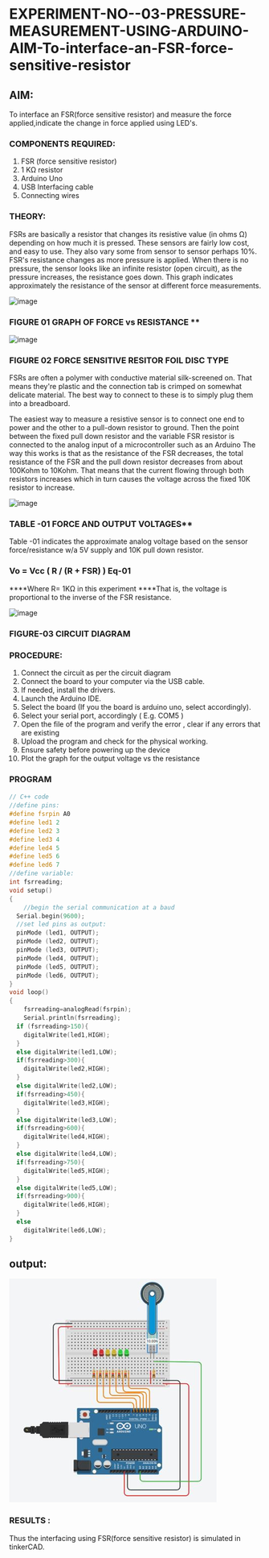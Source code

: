 # EXPERIMENT-NO--03-PRESSURE-MEASUREMENT-USING-ARDUINO-AIM-To-interface-an-FSR-force-sensitive-resistor


## AIM: 
To interface an FSR(force sensitive resistor) and measure the force applied,indicate the change in force applied using LED's.
 
### COMPONENTS REQUIRED:
1.	FSR  (force sensitive resistor)
2.	1 KΩ resistor 
3.	Arduino Uno 
4.	USB Interfacing cable 
5.	Connecting wires 


### THEORY: 
FSRs are basically a resistor that changes its resistive value (in ohms Ω) depending on how much it is pressed. These sensors are fairly low cost, and easy to use. They also vary some from sensor to sensor perhaps 10%. FSR's resistance changes as more pressure is applied. When there is no pressure, the sensor looks like an infinite resistor (open circuit), as the pressure increases, the resistance goes down. This graph indicates approximately the resistance of the sensor at different force measurements.
 

![image](https://user-images.githubusercontent.com/36288975/163532939-d6888ae1-4068-4d83-86a7-fc4c32d5179e.png)

### FIGURE 01 GRAPH OF FORCE vs RESISTANCE **




![image](https://user-images.githubusercontent.com/36288975/163532957-82d57567-a1c3-48c5-8a87-7ea66d6fca49.png)




### FIGURE 02 FORCE SENSITIVE RESITOR FOIL DISC TYPE  

FSRs are often a polymer with conductive material silk-screened on. That means they're plastic and the connection tab is crimped on somewhat delicate material. The best way to connect to these is to simply plug them into a breadboard.

The easiest way to measure a resistive sensor is to connect one end to power and the other to a pull-down resistor to ground. Then the point between the fixed pull down resistor and the variable FSR resistor is connected to the analog input of a microcontroller such as an Arduino The way this works is that as the resistance of the FSR decreases, the total resistance of the FSR and the pull down resistor decreases from about 100Kohm to 10Kohm. That means that the current flowing through both resistors increases which in turn causes the voltage across the fixed 10K resistor to increase.

 ![image](https://user-images.githubusercontent.com/36288975/163532972-2b909551-12c9-485d-adb1-d1e988d557bd.png)

### TABLE -01 FORCE AND OUTPUT VOLTAGES**
	
  Table -01 indicates the approximate analog voltage based on the sensor force/resistance w/a 5V supply and 10K pull down resistor.

### Vo = Vcc ( R / (R + FSR) )								Eq-01

****Where R= 1KΩ in this experiment 
****That is, the voltage is proportional to the inverse of the FSR resistance.










![image](https://user-images.githubusercontent.com/36288975/163532979-a2a5cb5c-f495-442c-843e-bebb82737a35.png)



### FIGURE-03 CIRCUIT DIAGRAM



### PROCEDURE:
1.	Connect the circuit as per the circuit diagram 
2.	Connect the board to your computer via the USB cable.
3.	If needed, install the drivers.
4.	Launch the Arduino IDE.
5.	Select the board (If you the board is arduino uno, select accordingly).
6.	Select your serial port, accordingly ( E.g. COM5 )
7.	Open the file of the program  and verify the error , clear if any errors that are existing 
8.	Upload the program and check for the physical working. 
9.	Ensure safety before powering up the device 
10.	Plot the graph for the output voltage vs the resistance 


### PROGRAM 
~~~c++
// C++ code
//define pins:
#define fsrpin A0
#define led1 2
#define led2 3
#define led3 4
#define led4 5
#define led5 6
#define led6 7
//define variable:
int fsrreading;
void setup()
{
	//begin the serial communication at a baud
  Serial.begin(9600);
  //set led pins as output:
  pinMode (led1, OUTPUT);
  pinMode (led2, OUTPUT);
  pinMode (led3, OUTPUT);
  pinMode (led4, OUTPUT);
  pinMode (led5, OUTPUT);
  pinMode (led6, OUTPUT);
}
void loop()
{
	fsrreading=analogRead(fsrpin);
  	Serial.println(fsrreading);
  if (fsrreading>150){
    digitalWrite(led1,HIGH);
  }
  else digitalWrite(led1,LOW);
  if(fsrreading>300){
    digitalWrite(led2,HIGH);  
  }
  else digitalWrite(led2,LOW);
  if(fsrreading>450){
    digitalWrite(led3,HIGH);  
  }
  else digitalWrite(led3,LOW);
  if(fsrreading>600){
    digitalWrite(led4,HIGH);  
  }
  else digitalWrite(led4,LOW);
  if(fsrreading>750){
    digitalWrite(led5,HIGH);  
  }
  else digitalWrite(led5,LOW);
  if(fsrreading>900){
    digitalWrite(led6,HIGH);  
  }
  else 
    digitalWrite(led6,LOW);
}
~~~
 
 
 
 
 
 
 
 
 
 
 
 
 
 
 
 
 
 
 
 


## output:
![pic](1.png)















### RESULTS :
Thus the interfacing using FSR(force sensitive resistor) is simulated in tinkerCAD.
